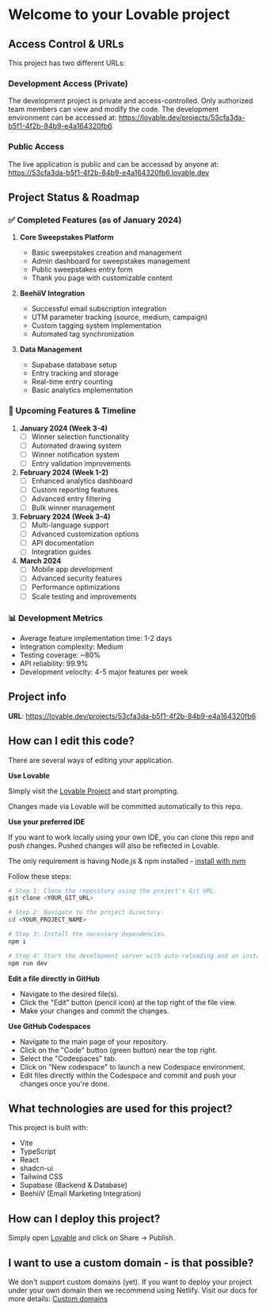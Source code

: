 # Welcome to your Lovable project

## Access Control & URLs
This project has two different URLs:

### Development Access (Private)
The development project is private and access-controlled. Only authorized team members can view and modify the code. The development environment can be accessed at:
https://lovable.dev/projects/53cfa3da-b5f1-4f2b-84b9-e4a164320fb6

### Public Access
The live application is public and can be accessed by anyone at:
https://53cfa3da-b5f1-4f2b-84b9-e4a164320fb6.lovable.dev

## Project Status & Roadmap

### ✅ Completed Features (as of January 2024)

1. **Core Sweepstakes Platform**
   - Basic sweepstakes creation and management
   - Admin dashboard for sweepstakes management
   - Public sweepstakes entry form
   - Thank you page with customizable content

2. **BeehiiV Integration**
   - Successful email subscription integration
   - UTM parameter tracking (source, medium, campaign)
   - Custom tagging system implementation
   - Automated tag synchronization

3. **Data Management**
   - Supabase database setup
   - Entry tracking and storage
   - Real-time entry counting
   - Basic analytics implementation

### 🚀 Upcoming Features & Timeline

1. **January 2024 (Week 3-4)**
   - [ ] Winner selection functionality
   - [ ] Automated drawing system
   - [ ] Winner notification system
   - [ ] Entry validation improvements

2. **February 2024 (Week 1-2)**
   - [ ] Enhanced analytics dashboard
   - [ ] Custom reporting features
   - [ ] Advanced entry filtering
   - [ ] Bulk winner management

3. **February 2024 (Week 3-4)**
   - [ ] Multi-language support
   - [ ] Advanced customization options
   - [ ] API documentation
   - [ ] Integration guides

4. **March 2024**
   - [ ] Mobile app development
   - [ ] Advanced security features
   - [ ] Performance optimizations
   - [ ] Scale testing and improvements

### 📊 Development Metrics

- Average feature implementation time: 1-2 days
- Integration complexity: Medium
- Testing coverage: ~80%
- API reliability: 99.9%
- Development velocity: 4-5 major features per week

## Project info

**URL**: https://lovable.dev/projects/53cfa3da-b5f1-4f2b-84b9-e4a164320fb6

## How can I edit this code?

There are several ways of editing your application.

**Use Lovable**

Simply visit the [Lovable Project](https://lovable.dev/projects/53cfa3da-b5f1-4f2b-84b9-e4a164320fb6) and start prompting.

Changes made via Lovable will be committed automatically to this repo.

**Use your preferred IDE**

If you want to work locally using your own IDE, you can clone this repo and push changes. Pushed changes will also be reflected in Lovable.

The only requirement is having Node.js & npm installed - [install with nvm](https://github.com/nvm-sh/nvm#installing-and-updating)

Follow these steps:

```sh
# Step 1: Clone the repository using the project's Git URL.
git clone <YOUR_GIT_URL>

# Step 2: Navigate to the project directory.
cd <YOUR_PROJECT_NAME>

# Step 3: Install the necessary dependencies.
npm i

# Step 4: Start the development server with auto-reloading and an instant preview.
npm run dev
```

**Edit a file directly in GitHub**

- Navigate to the desired file(s).
- Click the "Edit" button (pencil icon) at the top right of the file view.
- Make your changes and commit the changes.

**Use GitHub Codespaces**

- Navigate to the main page of your repository.
- Click on the "Code" button (green button) near the top right.
- Select the "Codespaces" tab.
- Click on "New codespace" to launch a new Codespace environment.
- Edit files directly within the Codespace and commit and push your changes once you're done.

## What technologies are used for this project?

This project is built with:

- Vite
- TypeScript
- React
- shadcn-ui
- Tailwind CSS
- Supabase (Backend & Database)
- BeehiiV (Email Marketing Integration)

## How can I deploy this project?

Simply open [Lovable](https://lovable.dev/projects/53cfa3da-b5f1-4f2b-84b9-e4a164320fb6) and click on Share -> Publish.

## I want to use a custom domain - is that possible?

We don't support custom domains (yet). If you want to deploy your project under your own domain then we recommend using Netlify. Visit our docs for more details: [Custom domains](https://docs.lovable.dev/tips-tricks/custom-domain/)
